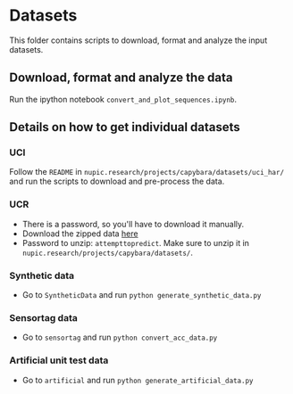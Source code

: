 # Datasets
This folder contains scripts to download, format and analyze the input 
datasets. 

## Download, format and analyze the data
Run the ipython notebook `convert_and_plot_sequences.ipynb`. 

## Details on how to get individual datasets

### UCI
Follow the `README` in `nupic.research/projects/capybara/datasets/uci_har/` 
and run the scripts to download and pre-process the data.

### UCR
* There is a password, so you'll have to download it manually.
* Download the zipped data [here](http://www.cs.ucr.edu/~eamonn/time_series_data/UCR_TS_Archive_2015.zip)
* Password to unzip: `attempttopredict`. Make sure to unzip it in 
`nupic.research/projects/capybara/datasets/`.

### Synthetic data
* Go to `SyntheticData` and run `python generate_synthetic_data.py`

### Sensortag data
 * Go to `sensortag` and run `python convert_acc_data.py`
 
### Artificial unit test data
* Go to `artificial` and run `python generate_artificial_data.py`



